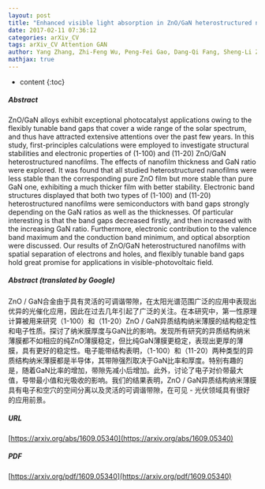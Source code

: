 ```yaml
---
layout: post
title: "Enhanced visible light absorption in ZnO/GaN heterostructured nanofilms"
date: 2017-02-11 07:36:12
categories: arXiv_CV
tags: arXiv_CV Attention GAN
author: Yang Zhang, Zhi-Feng Wu, Peng-Fei Gao, Dang-Qi Fang, Sheng-Li Zhang
mathjax: true
---
```


* content
{:toc}

##### Abstract
ZnO/GaN alloys exhibit exceptional photocatalyst applications owing to the flexibly tunable band gaps that cover a wide range of the solar spectrum, and thus have attracted extensive attentions over the past few years. In this study, first-principles calculations were employed to investigate structural stabilities and electronic properties of (1-100) and (11-20) ZnO/GaN heterostructured nanofilms. The effects of nanofilm thickness and GaN ratio were explored. It was found that all studied heterostructured nanofilms were less stable than the corresponding pure ZnO film but more stable than pure GaN one, exhibiting a much thicker film with better stability. Electronic band structures displayed that both two types of (1-100) and (11-20) heterostructured nanofilms were semiconductors with band gaps strongly depending on the GaN ratios as well as the thicknesses. Of particular interesting is that the band gaps decreased firstly, and then increased with the increasing GaN ratio. Furthermore, electronic contribution to the valence band maximum and the conduction band minimum, and optical absorption were discussed. Our results of ZnO/GaN heterostructured nanofilms with spatial separation of electrons and holes, and flexibly tunable band gaps hold great promise for applications in visible-photovoltaic field.

##### Abstract (translated by Google)
ZnO / GaN合金由于具有灵活的可调谐带隙，在太阳光谱范围广泛的应用中表现出优异的光催化应用，因此在过去几年引起了广泛的关注。在本研究中，第一性原理计算被用来研究（1-100）和（11-20）ZnO / GaN异质结构纳米薄膜的结构稳定性和电子性质。探讨了纳米膜厚度与GaN比的影响。发现所有研究的异质结构纳米薄膜都不如相应的纯ZnO薄膜稳定，但比纯GaN薄膜更稳定，表现出更厚的薄膜，具有更好的稳定性。电子能带结构表明，（1-100）和（11-20）两种类型的异质结构纳米薄膜都是半导体，其带隙强烈取决于GaN比率和厚度。特别有趣的是，随着GaN比率的增加，带隙先减小后增加。此外，讨论了电子对价带最大值，导带最小值和光吸收的影响。我们的结果表明，ZnO / GaN异质结构纳米薄膜具有电子和空穴的空间分离以及灵活的可调谐带隙，在可见 - 光伏领域具有很好的应用前景。

##### URL
[https://arxiv.org/abs/1609.05340](https://arxiv.org/abs/1609.05340)

##### PDF
[https://arxiv.org/pdf/1609.05340](https://arxiv.org/pdf/1609.05340)

